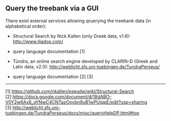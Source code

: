 ## Query the treebank via a GUI

There exist external services allowing qruerying the treebank data (in alphabetical order): 

* Structural Search by Nick Kallen (only Greek data, v1.6): http://www.iliados.com/
 * query language documentation [1]

* Tündra, an online search engine developed by CLARIN-D (Greek and Latin data, v2.0): http://weblicht.sfs.uni-tuebingen.de/TundraPerseus/
 * query language documentation [2] [3]

-----
[1] https://github.com/nkallen/pseudw/wiki/Structural-Search </br>
[2] https://docs.google.com/document/d/18dABO-V0Y2w6Ax8_oYNwC4CNTazOoybn9uB1wPUjqpE/edit?usp=sharing </br>
[3] http://weblicht.sfs.uni-tuebingen.de/TundraPerseus/docs/misc/queryHelpDP.html#top

